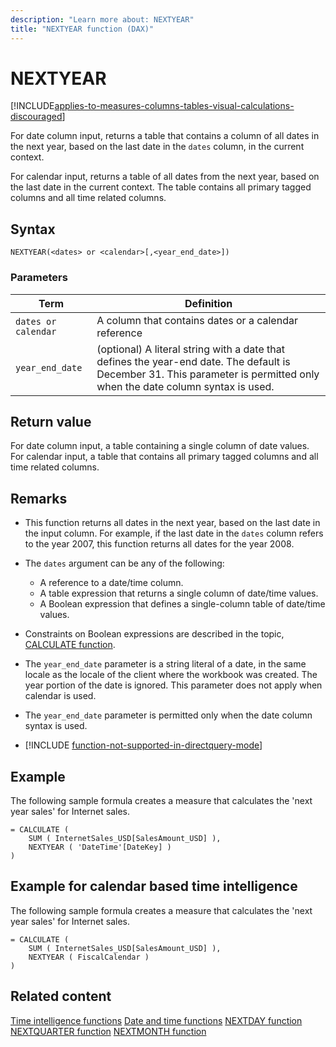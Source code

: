 ```yaml
---
description: "Learn more about: NEXTYEAR"
title: "NEXTYEAR function (DAX)"
---
```

# NEXTYEAR

[!INCLUDE[applies-to-measures-columns-tables-visual-calculations-discouraged](includes/applies-to-measures-columns-tables-visual-calculations-discouraged.md)]

For date column input, returns a table that contains a column of all dates in the next year, based on the last date in the `dates` column, in the current context.

For calendar input, returns a table of all dates from the next year, based on the last date in the current context. The table contains all primary tagged columns and all time related columns.

## Syntax

```
NEXTYEAR(<dates> or <calendar>[,<year_end_date>])
```

### Parameters

|Term|Definition|
|--------|--------------|
|`dates or calendar`|A column that contains dates or a calendar reference|
|`year_end_date`|(optional) A literal string with a date that defines the year-end date. The default is December 31. This parameter is permitted only when the date column syntax is used. |

## Return value

For date column input, a table containing a single column of date values.  
For calendar input, a table that contains all primary tagged columns and all time related columns.

## Remarks

- This function returns all dates in the next year, based on the last date in the input column. For example, if the last date in the `dates` column refers to the year 2007, this function returns all dates for the year 2008.

- The `dates` argument can be any of the following:
  - A reference to a date/time column.
  - A table expression that returns a single column of date/time values.
  - A Boolean expression that defines a single-column table of date/time values.

- Constraints on Boolean expressions are described in the topic, [CALCULATE function](calculate-function-dax.md).

- The `year_end_date` parameter is a string literal of a date, in the same locale as the locale of the client where the workbook was created. The year portion of the date is ignored. This parameter does not apply when calendar is used.

- The `year_end_date` parameter is permitted only when the date column syntax is used.

- [!INCLUDE [function-not-supported-in-directquery-mode](includes/function-not-supported-in-directquery-mode.md)]

## Example

The following sample formula creates a measure that calculates the 'next year sales' for Internet sales.

```dax
= CALCULATE (
    SUM ( InternetSales_USD[SalesAmount_USD] ),
    NEXTYEAR ( 'DateTime'[DateKey] )
)
```

## Example for calendar based time intelligence

The following sample formula creates a measure that calculates the 'next year sales' for Internet sales.

```dax
= CALCULATE (
    SUM ( InternetSales_USD[SalesAmount_USD] ),
    NEXTYEAR ( FiscalCalendar )
)
```

## Related content

[Time intelligence functions](time-intelligence-functions-dax.md)
[Date and time functions](date-and-time-functions-dax.md)
[NEXTDAY function](nextday-function-dax.md)
[NEXTQUARTER function](nextquarter-function-dax.md)
[NEXTMONTH function](nextmonth-function-dax.md)
